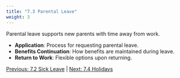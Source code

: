 ```yaml
---
title: "7.3 Parental Leave"
weight: 3
---
```


Parental leave supports new parents with time away from work.

- **Application**: Process for requesting parental leave.
- **Benefits Continuation**: How benefits are maintained during leave.
- **Return to Work**: Flexible options upon returning.

[Previous: 7.2 Sick Leave](/handbook/time-off-and-leave-policies/sick-leave/) | [Next: 7.4 Holidays](/handbook/time-off-and-leave-policies/holidays/)
